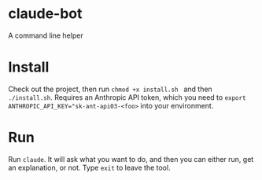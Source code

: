 # claude-bot
A command line helper

# Install
Check out the project, then run `chmod +x install.sh ` and then `./install.sh`. Requires an Anthropic API token, which you need to `export ANTHROPIC_API_KEY="sk-ant-api03-<foo>` into your environment.

# Run
Run `claude`. It will ask what you want to do, and then you can either run, get an explanation, or not. Type `exit` to leave the tool.
